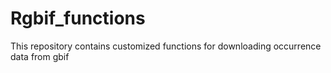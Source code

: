 # Rgbif_functions
This repository contains customized functions for downloading occurrence data from gbif
